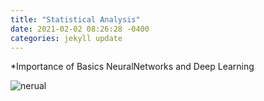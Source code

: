 ```yaml
---
title: "Statistical Analysis"
date: 2021-02-02 08:26:28 -0400
categories: jekyll update
---
```


*Importance of Basics
NeuralNetworks and Deep Learning 

![nerual](https://user-images.githubusercontent.com/61037197/106757406-a62a6300-6673-11eb-9fb3-d140228e6294.png)
